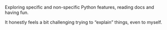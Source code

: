 Exploring specific and non-specific Python features, reading docs and having fun.

It honestly feels a bit challenging trying to “explain” things, even to myself.